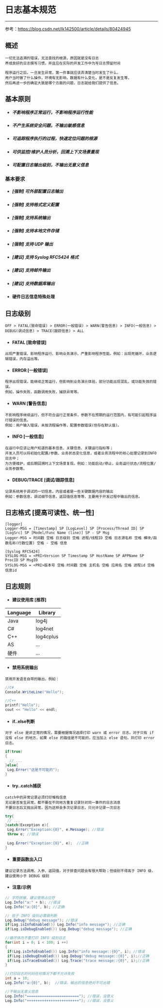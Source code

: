 # 日志基本规范
***

参考：https://blog.csdn.net/lk142500/article/details/80424945

## 概述
```
一切无法追溯的错误，无法查找的根源，原因就是没有日志
养成良好的日志撰写习惯，并且应在实际的开发工作中为写日志预留时间

程序运行之后，一旦发生异常，第一件事就应该弄清楚当时发生了什么，
用户当时做了什么操作，环境有无影响，数据有什么变化，是不是反复发生等，
然后再进一步的确定大致是哪个方面的问题，日志就给我们提供了信息。
```

## 基本原则
* ##### 不影响程序正常运行，不影响程序运行性能
* ##### 不产生系统安全问题，不输出敏感信息
* ##### 可追踪程序执行的过程，快速定位问题的根源 
* ##### 可供监控/维护人员分析，回溯上下文场景重现
* ##### 可配置日志输出级别，不输出无意义信息

### 基本要求
* ##### [强制] 可外部配置日志输出
* ##### [强制] 支持格式定义配置
* ##### [强制] 支持系统输出
* ##### [强制] 支持本地文件存储
* ##### [强制] 支持 UDP 输出
* ##### [建议] 支持 Syslog RFC5424 格式
* ##### [建议] 支持邮件输出
* ##### [建议] 支持数据库输出
* #### 硬件日志信息特殊处理

## 日志级别
```
OFF > FATAL(致命错误) > ERROR(一般错误) > WARN(警告信息) > INFO(一般信息) > DEBUG(调试信息) > TRACE(跟踪信息) > ALL 
```
* #### FATAL [致命错误]
```
出现严重错误、影响程序运行、影响业务演示、严重影响程序性能。例如：出现死循环，业务逻辑错误，内存溢出等。
```
* #### ERROR [一般错误]
```
程序出现错误，能继续正常运行，但影响到业务演示体验，部分功能出现混乱，或功能失效的错误。
例如，操作失败，函数调用失败，捕获异常等。
```
*  #### WARN [警告信息]
```
不影响程序继续运行，但不符合运行正常条件，参数不在预期的运行范围内，有可能引起程序运行错误的信息。
例如：用户输入错误，未按流程操作等，配置参数错误(但存在默认值)。
```
* #### INFO [一般信息]
```
在运行中应该让用户知道的基本信息、关键信息、关键运行指标等；
开发人员可以将初始化配置/参数、业务状态变化信息，或者业务流程中的核心处理记录到INFO日志中；
为方便维护，或后期回溯时上下文场景复现。例如：功能启动/停止，业务运行状态/流程位置/业务参数等。
```
* #### DEBUG/TRACE [调试/跟踪信息]
```
记录系统用于调试的一切信息，内容或者是一些关键数据内容的输出
例如：参数信息，调试细节信息，返回值信息等等，主要用于开发过程中输出的信息。
```

## 日志格式 [提高可读性、统一性]
```
[logger]
Logger-MSG = [Timestamp] SP [LogLevel] SP [Process/Thread ID] SP [LogSrc] SP [Model/Func Name (line)] SP - SP Msg
Logger-MSG = 时间戳 空格 日志级别 空格 进程/线程ID 空格 日志源名称 空格 模块/函数名称(行数位置) 空格 - 空格 信息

[Syslog RFC5424] 
SYSLOG-MSG = <PRI>Version SP Timestamp SP HostName SP APPName SP ProcID SP MsgID
SYSLOG-MSG = <PRI>版本号 空格 时间戳 空格 主机名 空格 应用名 空格 进程id 空格 信息id
```

## 日志规则
* #### 建议使用库 [推荐]
|Language|Library|
|---|---|
|Java|log4j
|C#|log4net
|C++|log4cplus
|AS|...
|硬件|...

* #### 禁用系统输出
```
禁用开发语言自带的输出，例如：
```
```C#
//C#
Console.WriteLine("Hello");
```
```C++
//C++
printf("Hello");
cout << "Hello" << endl;
```

* #### if..else判断
```
对于 else 是非正常的情况，需要根据情况选择打印 warn 或 error 日志。对于只有 if 没有 else 的地方，如果 else 的路径是不可能的，应当加上 else 语句，并打印 error 日志。
```
```C#
if(true)
{
  // ...
}else{
 Log.Error("这是不可能的");
}
```

* #### try..catch捕获
```
catch中的异常记录必须打印堆栈信息
无论是否发生异常，都不要在不同地方重复记录针对同一事件的日志消息
不要日志后又抛出异常，因为这样会多次记录日志，只允许记录一次日志
```
```C#
try{
 // ...
}catch(Exception e){
 Log.Error("Exception:{0}", e.Message); //错误
 throw e; //错误
 
 Log.Error("Exception:{0}", e);  //正确
}
```

* #### 重要函数出入口
```
建议记录方法调用、入参、返回值，对于排查问题会有很大帮助；但级别不得高于 INFO 级，建议使用小于 DEBUG 级别
```

* #### 注意/示例
```C#
// 字符拼接，建议使用占位符
Log.Info("a:" + b); //错误
Log.Info("a:{0}", b); //正确

// 低于 INFO 级别必需做判断
Log.Debug("debug message"); //错误
if(Log.isInfoEnabled()) Log.Info("info message"); //正确
if(Log.isDebugEnabled()) Log.Debug("debug message"); //正确

//循环体内不要打印 INFO 级别日志
for(int i = 0; i < 100; i ++)
{
 if(Log.isInfoEnabled()) Log.Info("info message::{0}", i); //错误
 if(Log.isDebugEnabled()) Log.Debug("debug message::{0}", i);//正确
 if(Log.isTraceEnabled()) Log.Trace("trace message::{0}", i);//正确
}

//打印日志的代码任何情况下都不允许失败
int a = 10;
Log.Info("a:{0}", b);  //错误，输出的信息绝对不可出错

//不输出无意义信息
Log.Info("========================"); //错误，没意义
Log.Info("++++++++++++++++++++++++"); //错误，没意义

```
